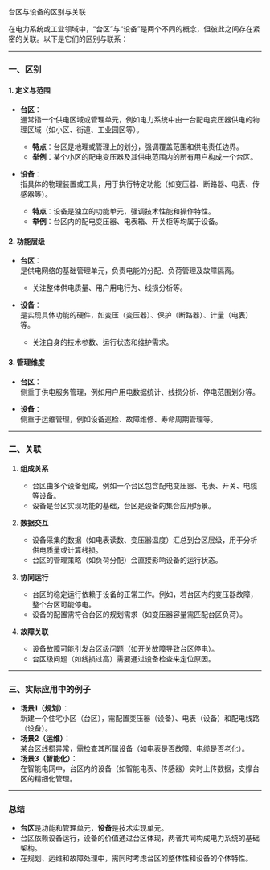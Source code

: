 
台区与设备的区别与关联

在电力系统或工业领域中，“台区”与“设备”是两个不同的概念，但彼此之间存在紧密的关联。以下是它们的区别与联系：

---

### **一、区别**
#### 1. **定义与范围**
- **台区**：  
  通常指一个供电区域或管理单元，例如电力系统中由一台配电变压器供电的物理区域（如小区、街道、工业园区等）。  
  - **特点**：台区是地理或管理上的划分，强调覆盖范围和供电责任边界。  
  - **举例**：某个小区的配电变压器及其供电范围内的所有用户构成一个台区。

- **设备**：  
  指具体的物理装置或工具，用于执行特定功能（如变压器、断路器、电表、传感器等）。  
  - **特点**：设备是独立的功能单元，强调技术性能和操作特性。  
  - **举例**：台区内的配电变压器、电表箱、开关柜等均属于设备。

#### 2. **功能层级**
- **台区**：  
  是供电网络的基础管理单元，负责电能的分配、负荷管理及故障隔离。  
  - 关注整体供电质量、用户用电行为、线损分析等。

- **设备**：  
  是实现具体功能的硬件，如变压（变压器）、保护（断路器）、计量（电表）等。  
  - 关注自身的技术参数、运行状态和维护需求。

#### 3. **管理维度**
- **台区**：  
  侧重于供电服务管理，例如用户用电数据统计、线损分析、停电范围划分等。

- **设备**：  
  侧重于运维管理，例如设备巡检、故障维修、寿命周期管理等。

---

### **二、关联**
1. **组成关系**  
   - 台区由多个设备组成，例如一个台区包含配电变压器、电表、开关、电缆等设备。  
   - 设备是台区实现功能的基础，台区是设备的集合应用场景。

2. **数据交互**  
   - 设备采集的数据（如电表读数、变压器温度）汇总到台区层级，用于分析供电质量或计算线损。  
   - 台区的管理策略（如负荷分配）会直接影响设备的运行状态。

3. **协同运行**  
   - 台区的稳定运行依赖于设备的正常工作。例如，若台区内的变压器故障，整个台区可能停电。  
   - 设备的配置需符合台区的规划需求（如变压器容量需匹配台区负荷）。

4. **故障关联**  
   - 设备故障可能引发台区级问题（如开关故障导致台区停电）。  
   - 台区级问题（如线损过高）需要通过设备检查来定位原因。

---

### **三、实际应用中的例子**
- **场景1（规划）**：  
  新建一个住宅小区（台区），需配置变压器（设备）、电表（设备）和配电线路（设备）。  
- **场景2（运维）**：  
  某台区线损异常，需检查其所属设备（如电表是否故障、电缆是否老化）。  
- **场景3（智能化）**：  
  在智能电网中，台区内的设备（如智能电表、传感器）实时上传数据，支撑台区的精细化管理。

---

### **总结**
- **台区**是功能和管理单元，**设备**是技术实现单元。  
- 台区依赖设备运行，设备的价值通过台区体现，两者共同构成电力系统的基础架构。  
- 在规划、运维和故障处理中，需同时考虑台区的整体性和设备的个体特性。